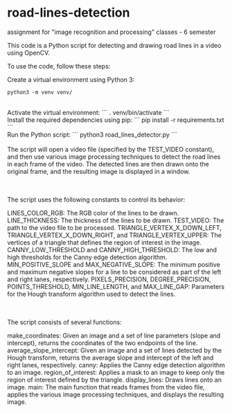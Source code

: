 # road-lines-detection
assignment for "image recognition and processing" classes - 6 semester


This code is a Python script for detecting and drawing road lines in a video using OpenCV.

To use the code, follow these steps:

Create a virtual environment using Python 3:
```
python3 -m venv venv/
```
<br>
Activate the virtual environment:
```
. venv/bin/activate
```
<br>
Install the required dependencies using pip:
```
pip install -r requirements.txt
```
<br>
Run the Python script:
```
python3 road_lines_detector.py
```
<br><br>
The script will open a video file (specified by the TEST_VIDEO constant), and then use various image processing techniques to detect the road lines in each frame of the video. The detected lines are then drawn onto the original frame, and the resulting image is displayed in a window.

<br><br>
The script uses the following constants to control its behavior:

LINES_COLOR_RGB: The RGB color of the lines to be drawn.
LINE_THICKNESS: The thickness of the lines to be drawn.
TEST_VIDEO: The path to the video file to be processed.
TRIANGLE_VERTEX_X_DOWN_LEFT, TRIANGLE_VERTEX_X_DOWN_RIGHT, and TRIANGLE_VERTEX_UPPER: The vertices of a triangle that defines the region of interest in the image.
CANNY_LOW_THRESHOLD and CANNY_HIGH_THRESHOLD: The low and high thresholds for the Canny edge detection algorithm.
MIN_POSITIVE_SLOPE and MAX_NEGATIVE_SLOPE: The minimum positive and maximum negative slopes for a line to be considered as part of the left and right lanes, respectively.
PIXELS_PRECISION, DEGREE_PRECISION, POINTS_THRESHOLD, MIN_LINE_LENGTH, and MAX_LINE_GAP: Parameters for the Hough transform algorithm used to detect the lines.

<br><br>
The script consists of several functions:

make_coordinates: Given an image and a set of line parameters (slope and intercept), returns the coordinates of the two endpoints of the line.
average_slope_intercept: Given an image and a set of lines detected by the Hough transform, returns the average slope and intercept of the left and right lanes, respectively.
canny: Applies the Canny edge detection algorithm to an image.
region_of_interest: Applies a mask to an image to keep only the region of interest defined by the triangle.
display_lines: Draws lines onto an image.
main: The main function that reads frames from the video file, applies the various image processing techniques, and displays the resulting image.

